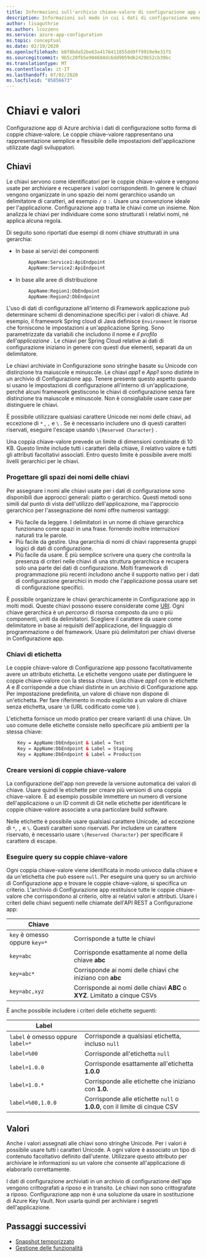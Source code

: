 ```yaml
---
title: Informazioni sull'archivio chiave-valore di configurazione app Azure
description: Informazioni sul modo in cui i dati di configurazione vengono archiviati nella configurazione app Azure.
author: lisaguthrie
ms.author: lcozzens
ms.service: azure-app-configuration
ms.topic: conceptual
ms.date: 02/19/2020
ms.openlocfilehash: b8f8bda52be63a4176411855dd9ff9919e9e31f5
ms.sourcegitcommit: 9b5c20fb5e904684dc6dd9059d62429b52cb39bc
ms.translationtype: MT
ms.contentlocale: it-IT
ms.lasthandoff: 07/02/2020
ms.locfileid: "85856673"
---
```

# <a name="keys-and-values"></a>Chiavi e valori

Configurazione app di Azure archivia i dati di configurazione sotto forma di coppie chiave-valore. Le coppie chiave-valore rappresentano una rappresentazione semplice e flessibile delle impostazioni dell'applicazione utilizzate dagli sviluppatori.

## <a name="keys"></a>Chiavi

Le chiavi servono come identificatori per le coppie chiave-valore e vengono usate per archiviare e recuperare i valori corrispondenti. In genere le chiavi vengono organizzate in uno spazio dei nomi gerarchico usando un delimitatore di caratteri, ad esempio `/` o `:`. Usare una convenzione ideale per l'applicazione. Configurazione app tratta le chiavi come un insieme. Non analizza le chiavi per individuare come sono strutturati i relativi nomi, né applica alcuna regola.

Di seguito sono riportati due esempi di nomi chiave strutturati in una gerarchia:

* In base ai servizi dei componenti

```aspx
        AppName:Service1:ApiEndpoint
        AppName:Service2:ApiEndpoint
```

* In base alle aree di distribuzione

```aspx
        AppName:Region1:DbEndpoint
        AppName:Region2:DbEndpoint
```

L'uso di dati di configurazione all'interno di Framework applicazione può determinare schemi di denominazione specifici per i valori di chiave. Ad esempio, il framework Spring cloud di Java definisce `Environment` le risorse che forniscono le impostazioni a un'applicazione Spring.  Sono parametrizzate da variabili che includono il nome e *il profilo* *dell'applicazione* . Le chiavi per Spring Cloud relative ai dati di configurazione iniziano in genere con questi due elementi, separati da un delimitatore.

Le chiavi archiviate in Configurazione sono stringhe basate su Unicode con distinzione tra maiuscole e minuscole. Le chiavi *app1* e *App1* sono distinte in un archivio di Configurazione app. Tenere presente questo aspetto quando si usano le impostazioni di configurazione all'interno di un'applicazione, perché alcuni framework gestiscono le chiavi di configurazione senza fare distinzione tra maiuscole e minuscole. Non è consigliabile usare case per distinguere le chiavi.

È possibile utilizzare qualsiasi carattere Unicode nei nomi delle chiavi, ad eccezione di `*` , `,` e `\` .  Se è necessario includere uno di questi caratteri riservati, eseguire l'escape usando `\{Reserved Character}` . 

Una coppia chiave-valore prevede un limite di dimensioni combinate di 10 KB. Questo limite include tutti i caratteri della chiave, il relativo valore e tutti gli attributi facoltativi associati. Entro questo limite è possibile avere molti livelli gerarchici per le chiavi.

### <a name="design-key-namespaces"></a>Progettare gli spazi dei nomi delle chiavi

Per assegnare i nomi alle chiavi usate per i dati di configurazione sono disponibili due approcci generali: piatto o gerarchico. Questi metodi sono simili dal punto di vista dell'utilizzo dell'applicazione, ma l'approccio gerarchico per l'assegnazione dei nomi offre numerosi vantaggi:

* Più facile da leggere. I delimitatori in un nome di chiave gerarchica funzionano come spazi in una frase. fornendo inoltre interruzioni naturali tra le parole.
* Più facile da gestire. Una gerarchia di nomi di chiavi rappresenta gruppi logici di dati di configurazione.
* Più facile da usare. È più semplice scrivere una query che controlla la presenza di criteri nelle chiavi di una struttura gerarchica e recupera solo una parte dei dati di configurazione. Molti framework di programmazione più recenti includono anche il supporto nativo per i dati di configurazione gerarchici in modo che l'applicazione possa usare set di configurazione specifici.

È possibile organizzare le chiavi gerarchicamente in Configurazione app in molti modi. Queste chiavi possono essere considerate come [URI](https://en.wikipedia.org/wiki/Uniform_Resource_Identifier). Ogni chiave gerarchica è un *percorso* di risorsa composto da uno o più componenti, uniti da delimitatori. Scegliere il carattere da usare come delimitatore in base ai requisiti dell'applicazione, del linguaggio di programmazione o del framework. Usare più delimitatori per chiavi diverse in Configurazione app.

### <a name="label-keys"></a>Chiavi di etichetta

Le coppie chiave-valore di Configurazione app possono facoltativamente avere un attributo etichetta. Le etichette vengono usate per distinguere le coppie chiave-valore con la stessa chiave. Una chiave *app1* con le etichette *A* e *B* corrisponde a due chiavi distinte in un archivio di Configurazione app. Per impostazione predefinita, un valore di chiave non dispone di un'etichetta. Per fare riferimento in modo esplicito a un valore di chiave senza etichetta, usare `\0` (URL codificato come `%00` ).

L'etichetta fornisce un modo pratico per creare varianti di una chiave. Un uso comune delle etichette consiste nello specificare più ambienti per la stessa chiave:

```aspx
    Key = AppName:DbEndpoint & Label = Test
    Key = AppName:DbEndpoint & Label = Staging
    Key = AppName:DbEndpoint & Label = Production
```

### <a name="version-key-values"></a>Creare versioni di coppie chiave-valore

La configurazione dell'app non prevede la versione automatica dei valori di chiave. Usare quindi le etichette per creare più versioni di una coppia chiave-valore. È ad esempio possibile immettere un numero di versione dell'applicazione o un ID commit di Git nelle etichette per identificare le coppie chiave-valore associate a una particolare build software.

Nelle etichette è possibile usare qualsiasi carattere Unicode, ad eccezione di `*`, `,` e `\`. Questi caratteri sono riservati. Per includere un carattere riservato, è necessario usare `\{Reserved Character}` per specificare il carattere di escape.

### <a name="query-key-values"></a>Eseguire query su coppie chiave-valore

Ogni coppia chiave-valore viene identificata in modo univoco dalla chiave e da un'etichetta che può essere `null`. Per eseguire una query su un archivio di Configurazione app e trovare le coppie chiave-valore, si specifica un criterio. L'archivio di Configurazione app restituisce tutte le coppie chiave-valore che corrispondono al criterio, oltre ai relativi valori e attributi. Usare i criteri delle chiavi seguenti nelle chiamate dell'API REST a Configurazione app:

| Chiave | |
|---|---|
| `key` è omesso oppure `key=*` | Corrisponde a tutte le chiavi |
| `key=abc` | Corrisponde esattamente al nome della chiave **abc** |
| `key=abc*` | Corrisponde ai nomi delle chiavi che iniziano con **abc** |
| `key=abc,xyz` | Corrisponde ai nomi delle chiavi **ABC** o **XYZ**. Limitato a cinque CSVs |

È anche possibile includere i criteri delle etichette seguenti:

| Label | |
|---|---|
| `label` è omesso oppure `label=*` | Corrisponde a qualsiasi etichetta, incluso `null` |
| `label=%00` | Corrisponde all'etichetta `null` |
| `label=1.0.0` | Corrisponde esattamente all'etichetta **1.0.0** |
| `label=1.0.*` | Corrisponde alle etichette che iniziano con **1.0.** |
| `label=%00,1.0.0` | Corrisponde alle etichette `null` o **1.0.0**, con il limite di cinque CSV |

## <a name="values"></a>Valori

Anche i valori assegnati alle chiavi sono stringhe Unicode. Per i valori è possibile usare tutti i caratteri Unicode. A ogni valore è associato un tipo di contenuto facoltativo definito dall'utente. Utilizzare questo attributo per archiviare le informazioni su un valore che consente all'applicazione di elaborarlo correttamente.

I dati di configurazione archiviati in un archivio di configurazione dell'app vengono crittografati a riposo e in transito. Le chiavi non sono crittografate a riposo. Configurazione app non è una soluzione da usare in sostituzione di Azure Key Vault. Non usarla quindi per archiviare i segreti dell'applicazione.

## <a name="next-steps"></a>Passaggi successivi

* [Snapshot temporizzato](./concept-point-time-snapshot.md)  
* [Gestione delle funzionalità](./concept-feature-management.md)  
